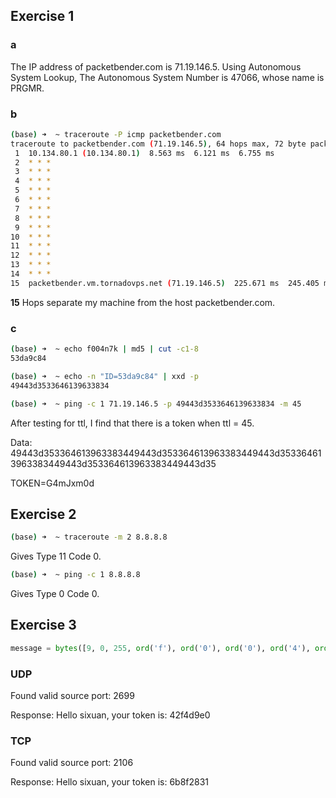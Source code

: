 ## Exercise 1
### a
The IP address of packetbender.com is 71.19.146.5.
Using Autonomous System Lookup, The Autonomous System Number is 47066, whose name is PRGMR.

### b
```bash
(base) ➜  ~ traceroute -P icmp packetbender.com
traceroute to packetbender.com (71.19.146.5), 64 hops max, 72 byte packets
 1  10.134.80.1 (10.134.80.1)  8.563 ms  6.121 ms  6.755 ms
 2  * * *
 3  * * *
 4  * * *
 5  * * *
 6  * * *
 7  * * *
 8  * * *
 9  * * *
10  * * *
11  * * *
12  * * *
13  * * *
14  * * *
15  packetbender.vm.tornadovps.net (71.19.146.5)  225.671 ms  245.405 ms  256.288 ms
 ```
**15** Hops separate my machine from the host packetbender.com.

### c
```bash
(base) ➜  ~ echo f004n7k | md5 | cut -c1-8
53da9c84

(base) ➜  ~ echo -n "ID=53da9c84" | xxd -p
49443d3533646139633834

(base) ➜  ~ ping -c 1 71.19.146.5 -p 49443d3533646139633834 -m 45
```

After testing for ttl, I find that there is a token when ttl = 45. 

Data: 49443d353364613963383449443d353364613963383449443d353364613963383449443d353364613963383449443d35

TOKEN=G4mJxm0d


## Exercise 2
```bash
(base) ➜  ~ traceroute -m 2 8.8.8.8
```
Gives Type 11 Code 0.

```bash
(base) ➜  ~ ping -c 1 8.8.8.8
```
Gives Type 0 Code 0.


## Exercise 3
```python
message = bytes([9, 0, 255, ord('f'), ord('0'), ord('0'), ord('4'), ord('n'), ord('7'), ord('k')])
```

### UDP
Found valid source port: 2699

Response: Hello sixuan, your token is: 42f4d9e0

### TCP
Found valid source port: 2106

Response: Hello sixuan, your token is: 6b8f2831
